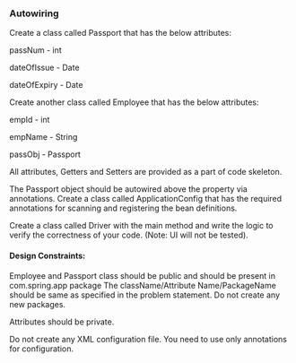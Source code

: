 ### Autowiring
Create a class called Passport that has the below attributes:

passNum - int 

dateOfIssue - Date

dateOfExpiry - Date

Create another class called Employee that has the below attributes:

empId  - int

empName - String

passObj - Passport

All attributes, Getters and Setters are provided as a part of code skeleton.

The Passport object should be autowired above the property via annotations. Create a class called ApplicationConfig that has the required annotations for scanning and registering the bean definitions.

Create a class called Driver with the main method and write the logic to verify the correctness of your code. (Note: UI will not be tested).

#### Design Constraints:

Employee and Passport class should be public and should be present in com.spring.app package
The className/Attribute Name/PackageName should be same as specified in the problem statement. Do not create any new packages.

Attributes should be private.

Do not create any XML configuration file. You need to use only annotations for configuration.